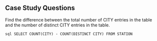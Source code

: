 ## Case Study Questions

Find the difference between the total number of CITY entries in the table and the number of distinct CITY entries in the table. 

``sql
SELECT COUNT(CITY) - COUNT(DISTINCT CITY)
FROM STATION
``
